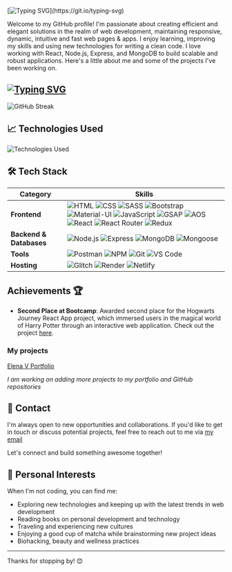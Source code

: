 [![Typing SVG](https://readme-typing-svg.demolab.com?font=Fira+Code&size=25&pause=1000&color=FC448D&random=false&width=435&lines=Hi%2C+I+am+Elena+V.)](https://git.io/typing-svg)


Welcome to my GitHub profile! I'm passionate about creating efficient and elegant solutions in the realm of web development, maintaining responsive, dynamic, intuitive and fast web pages & apps. I enjoy learning, improving my skills and using new technologies for writing a clean code. I love working with React, Node.js, Express, and MongoDB to build scalable and robust applications. Here's a little about me and some of the projects I've been working on.

## [![Typing SVG](https://readme-typing-svg.demolab.com?font=Fira+Code&size=17&duration=8000&pause=1000&color=00D7FE&repeat=false&random=false&width=435&lines=GitHub+Stats)](https://git.io/typing-svg)

![GitHub Streak](https://github-readme-streak-stats.herokuapp.com/?user=elenavrm&theme=radical)


## 📈 Technologies Used

![Technologies Used](https://github-readme-stats.vercel.app/api/top-langs/?username=elenavrm&layout=compact&theme=radical)

## 🛠 Tech Stack

| Category        | Skills |
|-----------------|--------|
| **Frontend**    | ![HTML](https://img.shields.io/badge/-HTML5-E34F26?style=for-the-badge&logo=html5&logoColor=white) ![CSS](https://img.shields.io/badge/-CSS3-1572B6?style=for-the-badge&logo=css3&logoColor=white) ![SASS](https://img.shields.io/badge/-SASS-CC6699?style=for-the-badge&logo=sass&logoColor=white) ![Bootstrap](https://img.shields.io/badge/-Bootstrap-563D7C?style=for-the-badge&logo=bootstrap&logoColor=white) ![Material-UI](https://img.shields.io/badge/-MUI-0081CB?style=for-the-badge&logo=material-ui&logoColor=white) ![JavaScript](https://img.shields.io/badge/-JavaScript-F7DF1E?style=for-the-badge&logo=javascript&logoColor=black) ![GSAP](https://img.shields.io/badge/-GSAP-88CE02?style=for-the-badge&logo=greensock&logoColor=white) ![AOS](https://img.shields.io/badge/-AOS-0099FF?style=for-the-badge) ![React](https://img.shields.io/badge/-React-61DAFB?style=for-the-badge&logo=react&logoColor=white) ![React Router](https://img.shields.io/badge/-React_Router-CA4245?style=for-the-badge&logo=react-router&logoColor=white) ![Redux](https://img.shields.io/badge/-Redux-764ABC?style=for-the-badge&logo=redux&logoColor=white) |
| **Backend & Databases** | ![Node.js](https://img.shields.io/badge/-Node.js-43853D?style=for-the-badge&logo=node.js&logoColor=white) ![Express](https://img.shields.io/badge/-Express-000000?style=for-the-badge&logo=express&logoColor=white) ![MongoDB](https://img.shields.io/badge/-MongoDB-47A248?style=for-the-badge&logo=mongodb&logoColor=white) ![Mongoose](https://img.shields.io/badge/-Mongoose-880000?style=for-the-badge&logo=mongoose&logoColor=white) |
| **Tools**       | ![Postman](https://img.shields.io/badge/-Postman-FF6C37?style=for-the-badge&logo=postman&logoColor=white) ![NPM](https://img.shields.io/badge/-NPM-CB3837?style=for-the-badge&logo=npm&logoColor=white) ![Git](https://img.shields.io/badge/-Git-F05032?style=for-the-badge&logo=git&logoColor=white) ![VS Code](https://img.shields.io/badge/-VS%20Code-007ACC?style=for-the-badge&logo=visual-studio-code&logoColor=white) |
| **Hosting**     | ![Glitch](https://img.shields.io/badge/-Glitch-2800FF?style=for-the-badge&logo=glitch&logoColor=white) ![Render](https://img.shields.io/badge/-Render-333333?style=for-the-badge&logo=render&logoColor=white) ![Netlify](https://img.shields.io/badge/-Netlify-00C7B7?style=for-the-badge&logo=netlify&logoColor=white) |

## Achievements 🏆

- **Second Place at Bootcamp**: Awarded second place for the Hogwarts Journey React App project, which immersed users in the magical world of Harry Potter through an interactive web application. Check out the project [here](https://hogwarts-hp.netlify.app/).


### My projects

[Elena V Portfolio](https://elena-v.glitch.me/)

*I am working on adding more projects to my portfolio and GitHub repositories*


## 📧 Contact

I'm always open to new opportunities and collaborations. If you'd like to get in touch or discuss potential projects, feel free to reach out to me via [my email](mailto:ellena.vrm@gmail.com)

Let's connect and build something awesome together!


## 🎨 Personal Interests

When I'm not coding, you can find me:

- Exploring new technologies and keeping up with the latest trends in web development
- Reading books on personal development and technology
- Traveling and experiencing new cultures
- Enjoying a good cup of matcha while brainstorming new project ideas
- Biohacking, beauty and wellness practices

---

Thanks for stopping by! 😊
